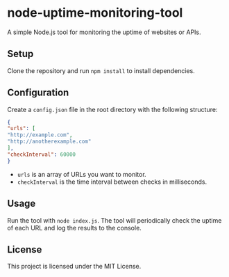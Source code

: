 # node-uptime-monitoring-tool

A simple Node.js tool for monitoring the uptime of websites or APIs.

## Setup

Clone the repository and run `npm install` to install dependencies.

## Configuration

Create a `config.json` file in the root directory with the following structure:

```json
{
"urls": [
"http://example.com",
"http://anotherexample.com"
],
"checkInterval": 60000
}
```

- `urls` is an array of URLs you want to monitor.
- `checkInterval` is the time interval between checks in milliseconds.

## Usage

Run the tool with `node index.js`. The tool will periodically check the uptime of each URL and log the results to the console.

## License

This project is licensed under the MIT License.
